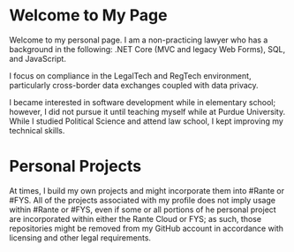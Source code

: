 # Welcome to My Page
Welcome to my personal page. I am a non-practicing lawyer who has a background in the following: .NET Core (MVC and legacy Web Forms), SQL, and JavaScript. 

I focus on compliance in the LegalTech and RegTech environment, particularly cross-border data exchanges coupled with data privacy. 

I became interested in software development while in elementary school; however, I did not pursue it until teaching myself while at Purdue University. While I studied Political Science and attend law school, I kept improving my technical skills.

# Personal Projects
At times, I build my own projects and might incorporate them into #Rante or #FYS. All of the projects associated with my profile does not imply usage within #Rante or #FYS, even if some or all portions of he personal project are incorporated within either the Rante Cloud or FYS; as such, those repositories might be removed from my GitHub account in accordance with licensing and other legal requirements.
